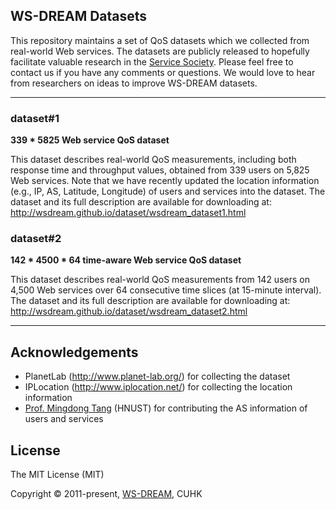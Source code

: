 ## WS-DREAM Datasets

This repository maintains a set of QoS datasets which we collected from real-world Web services. The datasets are publicly released to hopefully facilitate valuable research in the [Service Society](http://www.servicessociety.org/en/). Please feel free to contact us if you have any comments or questions. We would love to hear from researchers on ideas to improve WS-DREAM datasets.


---

### dataset#1

**339 * 5825 Web service QoS dataset**

This dataset describes real-world QoS measurements, including both response time and throughput values, obtained from 339 users on 5,825 Web services. Note that we have recently updated the location
information (e.g., IP, AS, Latitude, Longitude) of users and services into
the dataset. The dataset and its full description are available for downloading at:
http://wsdream.github.io/dataset/wsdream_dataset1.html


### dataset#2

**142 * 4500 * 64 time-aware Web service QoS dataset**

This dataset describes real-world QoS measurements from 142 users on
4,500 Web services over 64 consecutive time slices (at 15-minute interval).
The dataset and its full description are available for downloading at:
http://wsdream.github.io/dataset/wsdream_dataset2.html

---

## Acknowledgements
- PlanetLab (http://www.planet-lab.org/) for collecting the dataset
- IPLocation (http://www.iplocation.net/) for collecting the
location information
- [Prof. Mingdong Tang](http://dblp.uni-trier.de/pers/hd/t/Tang:Mingdong) (HNUST) for contributing the AS information of users and services


## License
The MIT License (MIT)

Copyright &copy; 2011-present, [WS-DREAM](https://wsdream.github.io), CUHK
